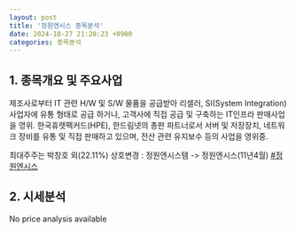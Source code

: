 ```yaml
---
layout: post
title: '정원엔시스 종목분석'
date: 2024-10-27 21:20:23 +0900
categories: 종목분석
---
```


## 1. 종목개요 및 주요사업

제조사로부터 IT 관련 H/W 및 S/W 물품을 공급받아 리셀러, SI(System Integration) 사업자에 유통 형태로 공급 하거나, 고객사에 직접 공급 및 구축하는 IT인프라 판매사업을 영위. 한국휴렛팩커드(HPE), 한드림넷의 총판 파트너로서 서버 및 저장장치, 네트워크 장비를 유통 및 직접 판매하고 있으며, 전산 관련 유지보수 등의 사업을 영위중.

최대주주는 박창호 외(22.11%) 상호변경 : 정원엔시스템 -> 정원엔시스(11년4월)
[#정원엔시스](#)

## 2. 시세분석

No price analysis available

